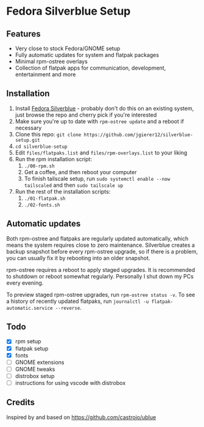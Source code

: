 # Fedora Silverblue Setup

## Features

- Very close to stock Fedora/GNOME setup
- Fully automatic updates for system and flatpak packages
- Minimal rpm-ostree overlays
- Collection of flatpak apps for communication, development, entertainment and more

## Installation

1. Install [Fedora Silverblue](https://docs.fedoraproject.org/en-US/fedora-silverblue/installation/) - probably don't do this on an existing system, just browse the repo and cherry pick if you're interested
2. Make sure you're up to date with `rpm-ostree update` and a reboot if necessary
3. Clone this repo: `git clone https://github.com/jgierer12/silverblue-setup.git`
4. `cd silverblue-setup`
5. Edit `files/flatpaks.list` and `files/rpm-overlays.list` to your liking
6. Run the rpm installation script:
   1. `./00-rpm.sh`
   2. Get a coffee, and then reboot your computer
   3. To finish tailscale setup, run `sudo systemctl enable --now tailscaled` and then `sudo tailscale up`
7. Run the rest of the installation scripts:
   1. `./01-flatpak.sh`
   2. `./02-fonts.sh`

## Automatic updates

Both rpm-ostree and flatpaks are regularly updated automatically, which means the system requires close to zero maintenance. Silverblue creates a backup snapshot before every rpm-ostree upgrade, so if there is a problem, you can usually fix it by rebooting into an older snapshot.

rpm-ostree requires a reboot to apply staged upgrades. It is recommended to shutdown or reboot somewhat regularly. Personally I shut down my PCs every evening.

To preview staged rpm-ostree upgrades, run `rpm-ostree status -v`. To see a history of recently updated flatpaks, run `journalctl -u flatpak-automatic.service --reverse`.

## Todo

- [x] rpm setup
- [x] flatpak setup
- [x] fonts
- [ ] GNOME extensions
- [ ] GNOME tweaks
- [ ] distrobox setup
- [ ] instructions for using vscode with distrobox

## Credits

Inspired by and based on https://github.com/castrojo/ublue
